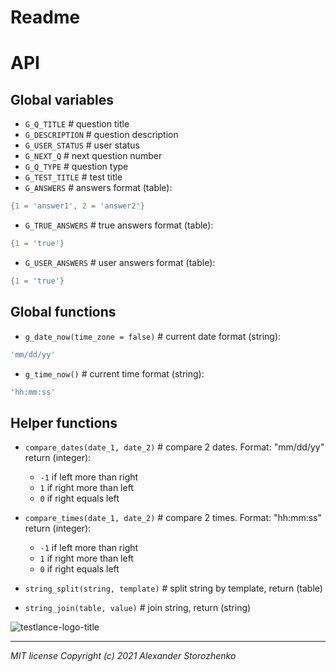 
# Readme
# API
## Global variables

- `G_Q_TITLE` # question title
- `G_DESCRIPTION` # question description
- `G_USER_STATUS` # user status
- `G_NEXT_Q` # next question number
- `G_Q_TYPE` # question type
- `G_TEST_TITLE` # test title
- `G_ANSWERS` # answers
format (table):
```lua
{1 = 'answer1', 2 = 'answer2'}
```
- `G_TRUE_ANSWERS` # true answers
format (table):
```lua
{1 = 'true'}
```
- `G_USER_ANSWERS` # user answers
format (table):
```lua
{1 = 'true'}
```
## Global functions
- `g_date_now(time_zone = false)` # current date 
format (string):
```lua
'mm/dd/yy'
```
- `g_time_now()` # current time 
format (string):
```lua
'hh:mm:ss'
```
## Helper functions

- `compare_dates(date_1, date_2)` # compare 2 dates. Format: "mm/dd/yy"
return (integer):
   - `-1` if left more than right
   - `1` if right more than left
   - `0` if right equals left

- `compare_times(date_1, date_2)` # compare 2 times. Format: "hh:mm:ss"
return (integer):
   - `-1` if left more than right
   - `1` if right more than left
   - `0` if right equals left
- `string_split(string, template)` # split string by template, return (table)
- `string_join(table, value)` # join string, return (string)

![testlance-logo-title](https://user-images.githubusercontent.com/54493133/126072356-d1b6749d-8320-44c9-9b94-4e8fe4ede9c8.png)

---
*MIT license Copyright (c) 2021 Alexander Storozhenko*
